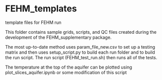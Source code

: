 # FEHM_templates
template files for FEHM run

This folder contains sample grids, scripts, and QC files created during the development of the FEHM_supplementary package.  

The most up-to-date method uses param_file_new.csv to set up a testing matrix and then uses setup_script.py to build each run folder and to build the run script.  The run script (FEHM_test_run.sh) then runs all of the tests.

The temperature at the top of the aquifer can be plotted using plot_slices_aquifer.ipynb or some modification of this script
